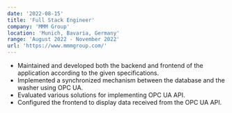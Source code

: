 ```yaml
---
date: '2022-08-15'
title: 'Full Stack Engineer'
company: 'MMM Group'
location: 'Munich, Bavaria, Germany'
range: 'August 2022 - November 2022'
url: 'https://www.mmmgroup.com/'
---
```


- Maintained and developed both the backend and frontend of the application according to the given specifications.
- Implemented a synchronized mechanism between the database and the washer using OPC UA.
- Evaluated various solutions for implementing OPC UA API.
- Configured the frontend to display data received from the OPC UA API.
